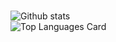 ### 



![Github stats](https://github-readme-stats.vercel.app/api?username=JdevStudios&theme=blue&show_icons=true&count_private=true)
<br>
![Top Languages Card](https://github-readme-stats.vercel.app/api/top-langs/?username=JdevStudios)
